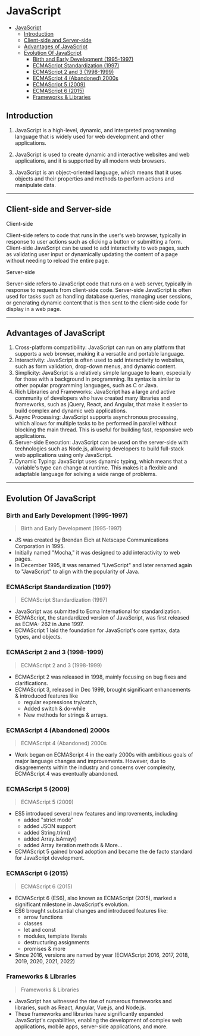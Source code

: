 # JavaScript

- [JavaScript](#javascript)
  - [Introduction](#introduction)
  - [Client-side and Server-side](#client-side-and-server-side)
  - [Advantages of JavaScript](#advantages-of-javascript)
  - [Evolution Of JavaScript](#evolution-of-javascript)
    - [Birth and Early Development (1995-1997)](#birth-and-early-development-1995-1997)
    - [ECMAScript Standardization (1997)](#ecmascript-standardization-1997)
    - [ECMAScript 2 and 3 (1998-1999)](#ecmascript-2-and-3-1998-1999)
    - [ECMAScript 4 (Abandoned) 2000s](#ecmascript-4-abandoned-2000s)
    - [ECMAScript 5 (2009)](#ecmascript-5-2009)
    - [ECMAScript 6 (2015)](#ecmascript-6-2015)
    - [Frameworks \& Libraries](#frameworks--libraries)

## Introduction

1. JavaScript is a high-level, dynamic, and interpreted programming language that is widely used for web development and other applications.

2. JavaScript is used to create dynamic and interactive websites and web applications, and it is supported by all modern web browsers.

3. JavaScript is an object-oriented language, which means that it uses objects and their properties and methods to perform actions and manipulate data.

---

## Client-side and Server-side

Client-side

Client-side refers to code that runs in the user's web browser, typically in response to user actions such as clicking a button or submitting a form. Client-side JavaScript can be used to add interactivity to web pages, such as validating user input or dynamically updating the content of a page without needing to reload the entire page.

Server-side

Server-side refers to JavaScript code that runs on a web server, typically in response to requests from client-side code. Server-side JavaScript is often used for tasks such as handling database queries, managing user sessions, or generating dynamic content that is then sent to the client-side code for display in a web page.

---

## Advantages of JavaScript

1. Cross-platform compatibility: JavaScript can run on any platform that supports a web browser, making it a versatile and portable language.
2. Interactivity: JavaScript is often used to add interactivity to websites, such as form validation, drop-down menus, and dynamic content.
3. Simplicity: JavaScript is a relatively simple language to learn, especially for those with a background in programming. Its syntax is similar to other popular programming languages, such as C or Java.
4. Rich Libraries and Frameworks: JavaScript has a large and active community of developers who have created many libraries and frameworks, such as jQuery, React, and Angular, that make it easier to build complex and dynamic web applications.
5. Async Processing: JavaScript supports asynchronous processing, which allows for multiple tasks to be performed in parallel without blocking the main thread. This is useful for building fast, responsive web applications.
6. Server-side Execution: JavaScript can be used on the server-side with technologies such as Node.js, allowing developers to build full-stack web applications using only JavaScript.
7. Dynamic Typing: JavaScript uses dynamic typing, which means that a variable's type can change at runtime. This makes it a flexible and adaptable language for solving a wide range of problems.

---

## Evolution Of JavaScript

### Birth and Early Development (1995-1997)

> Birth and Early Development (1995-1997)

- JS was created by Brendan Eich at Netscape Communications Corporation in 1995.
- Initially named "Mocha," it was designed to add interactivity to web pages.
- In December 1995, it was renamed "LiveScript" and later renamed again to "JavaScript" to align with the popularity of Java.

### ECMAScript Standardization (1997)

> ECMAScript Standardization (1997)

- JavaScript was submitted to Ecma International for standardization.
- ECMAScript, the standardized version of JavaScript, was first released as ECMA- 262 in June 1997.
- ECMAScript 1 laid the foundation for JavaScript's core syntax, data types, and objects.

### ECMAScript 2 and 3 (1998-1999)

> ECMAScript 2 and 3 (1998-1999)

- ECMAScript 2 was released in 1998, mainly focusing on bug fixes and clarifications.
- ECMAScript 3, released in Dec 1999, brought significant enhancements & introduced features like
  - regular expressions try/catch,
  - Added switch & do-while
  - New methods for strings & arrays.

### ECMAScript 4 (Abandoned) 2000s

> ECMAScript 4 (Abandoned) 2000s

- Work began on ECMAScript 4 in the early 2000s with ambitious goals of major language changes and improvements.
  However, due to disagreements within the industry and concerns over complexity, ECMAScript 4 was eventually abandoned.

### ECMAScript 5 (2009)

> ECMAScript 5 (2009)

- ES5 introduced several new features and improvements, including
  - added "strict mode"
  - added JSON support
  - added String.trim()
  - added Array.isArray()
  - added Array iteration methods & More...
- ECMAScript 5 gained broad adoption and became the de facto standard for JavaScript development.

### ECMAScript 6 (2015)

> ECMAScript 6 (2015)

- ECMAScript 6 (ES6), also known as ECMAScript (2015), marked a significant milestone in JavaScript's evolution.
- ES6 brought substantial changes and introduced features like:
  - arrow functions
  - classes
  - let and const
  - modules, template literals
  - destructuring assignments
  - promises & more
- Since 2016, versions are named by year (ECMAScript 2016, 2017, 2018, 2019, 2020, 2021, 2022)

### Frameworks & Libraries

> Frameworks & Libraries

- JavaScript has witnessed the rise of numerous frameworks and libraries, such as React, Angular, Vue.js, and Node.js.
- These frameworks and libraries have significantly expanded JavaScript's capabilities, enabling the development of complex web applications, mobile apps, server-side applications, and more.
